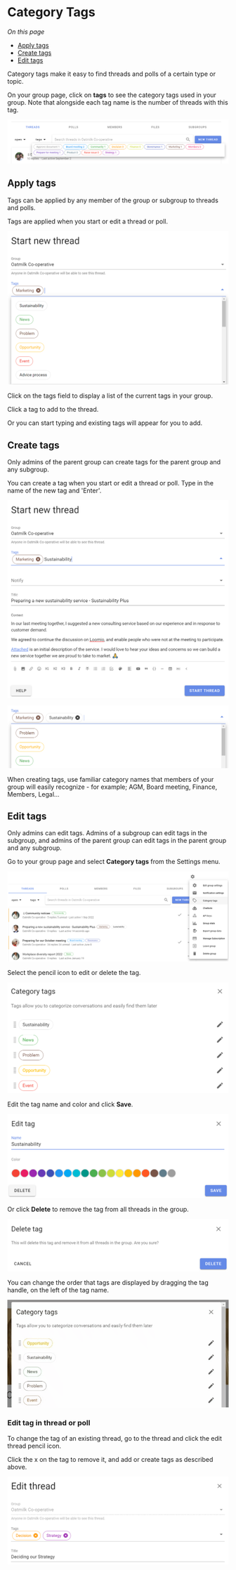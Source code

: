 # Category Tags

*On this page*
- [Apply tags](#apply-tags)
- [Create tags](#create-tags)
- [Edit tags](#edit-tags)

Category tags make it easy to find threads and polls of a certain type or topic.

On your group page, click on **tags** to see the category tags used in your group.  Note that alongside each tag name is the number of threads with this tag.

![](tags_view.png)

## Apply tags

Tags can be applied by any member of the group or subgroup to threads and polls.  

Tags are applied when you start or edit a thread or poll.

![](tags_add_new.png)

Click on the tags field to display a list of the current tags in your group.  

Click a tag to add to the thread.

Or you can start typing and existing tags will appear for you to add. 

## Create tags

Only admins of the parent group can create tags for the parent group and any subgroup. 

You can create a tag when you start or edit a thread or poll. Type in the name of the new tag and 'Enter'.

![create new tag](tags_create_new.png)

![new tag created](tags_created_new.png)

When creating tags, use familiar category names that members of your group will easily recognize - for example; AGM, Board meeting, Finance, Members, Legal...

## Edit tags

Only admins can edit tags.  Admins of a subgroup can edit tags in the subgroup, and admins of the parent group can edit tags in the parent group and any subgroup.   

Go to your group page and select **Category tags** from the Settings menu.

![edit category tags](tags_edit_new.png)

Select the pencil icon to edit or delete the tag.

![edit category tags](tags_edit_new_pencil.png)

Edit the tag name and color and click **Save**.

![edit tag color](tags_edit_name.png)

Or click **Delete** to remove the tag from all threads in the group.

![delete tag](tags_delete.png)

You can change the order that tags are displayed by dragging the tag handle, on the left of the tag name. 

![rearrange category tag display](tag_handle_move.gif)

### Edit tag in thread or poll

To change the tag of an existing thread, go to the thread and click the edit thread pencil icon.

Click the x on the tag to remove it, and add or create tags as described above.

![edit tags in thread](tags_thread_edit.png)
